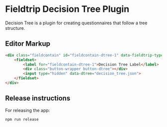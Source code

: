 Fieldtrip Decision Tree Plugin
==============================

Decision Tree is a plugin for creating questionnaires that follow a tree structure.


## Editor Markup

```html
<div class="fieldcontain" id="fieldcontain-dtree-1" data-fieldtrip-type="dtree">
    <fieldset>
        <label for="fieldcontain-dtree-1">Decision Tree Label</label>
        <div class="button-wrapper button-dtree"></div>
        <input type="hidden" data-dtree="decision_tree.json">
    </fieldset>
</div>
```


## Release instructions

For releasing the app:
```
npm run release
```
